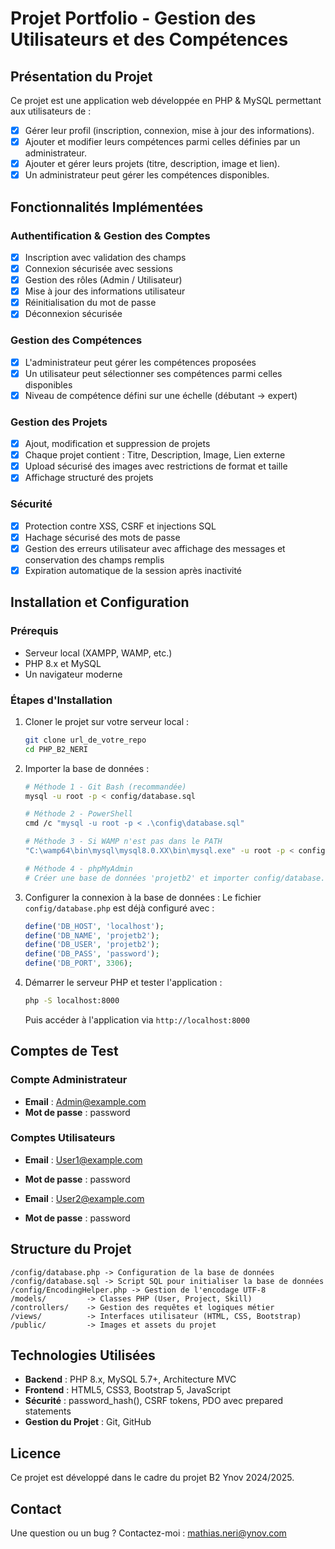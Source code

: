 # Projet Portfolio - Gestion des Utilisateurs et des Compétences

## Présentation du Projet
Ce projet est une application web développée en PHP & MySQL permettant aux utilisateurs de :
- [x] Gérer leur profil (inscription, connexion, mise à jour des informations).
- [x] Ajouter et modifier leurs compétences parmi celles définies par un administrateur.
- [x] Ajouter et gérer leurs projets (titre, description, image et lien).
- [x] Un administrateur peut gérer les compétences disponibles.

## Fonctionnalités Implémentées

### Authentification & Gestion des Comptes
- [x] Inscription avec validation des champs
- [x] Connexion sécurisée avec sessions
- [x] Gestion des rôles (Admin / Utilisateur)
- [x] Mise à jour des informations utilisateur
- [x] Réinitialisation du mot de passe
- [x] Déconnexion sécurisée

### Gestion des Compétences
- [x] L'administrateur peut gérer les compétences proposées
- [x] Un utilisateur peut sélectionner ses compétences parmi celles disponibles
- [x] Niveau de compétence défini sur une échelle (débutant → expert)

### Gestion des Projets
- [x] Ajout, modification et suppression de projets
- [x] Chaque projet contient : Titre, Description, Image, Lien externe
- [x] Upload sécurisé des images avec restrictions de format et taille
- [x] Affichage structuré des projets

### Sécurité
- [x] Protection contre XSS, CSRF et injections SQL
- [x] Hachage sécurisé des mots de passe
- [x] Gestion des erreurs utilisateur avec affichage des messages et conservation des champs remplis
- [x] Expiration automatique de la session après inactivité

## Installation et Configuration

### Prérequis
- Serveur local (XAMPP, WAMP, etc.)
- PHP 8.x et MySQL
- Un navigateur moderne

### Étapes d'Installation
1. Cloner le projet sur votre serveur local :
   ```sh
   git clone url_de_votre_repo
   cd PHP_B2_NERI
   ```
2. Importer la base de données :
   ```sh
   # Méthode 1 - Git Bash (recommandée)
   mysql -u root -p < config/database.sql
   
   # Méthode 2 - PowerShell
   cmd /c "mysql -u root -p < .\config\database.sql"
   
   # Méthode 3 - Si WAMP n'est pas dans le PATH
   "C:\wamp64\bin\mysql\mysql8.0.XX\bin\mysql.exe" -u root -p < config/database.sql
   
   # Méthode 4 - phpMyAdmin
   # Créer une base de données 'projetb2' et importer config/database.sql
   ```

3. Configurer la connexion à la base de données :
   Le fichier `config/database.php` est déjà configuré avec :
   ```php
   define('DB_HOST', 'localhost');
   define('DB_NAME', 'projetb2');
   define('DB_USER', 'projetb2');
   define('DB_PASS', 'password');
   define('DB_PORT', 3306);
   ```

4. Démarrer le serveur PHP et tester l'application :
   ```sh
   php -S localhost:8000
   ```
   Puis accéder à l'application via `http://localhost:8000`

## Comptes de Test

### Compte Administrateur
- **Email** : Admin@example.com
- **Mot de passe** : password

### Comptes Utilisateurs
- **Email** : User1@example.com
- **Mot de passe** : password

- **Email** : User2@example.com
- **Mot de passe** : password

## Structure du Projet

```
/config/database.php -> Configuration de la base de données
/config/database.sql -> Script SQL pour initialiser la base de données
/config/EncodingHelper.php -> Gestion de l'encodage UTF-8
/models/         -> Classes PHP (User, Project, Skill)
/controllers/    -> Gestion des requêtes et logiques métier
/views/          -> Interfaces utilisateur (HTML, CSS, Bootstrap)
/public/         -> Images et assets du projet
```

## Technologies Utilisées
- **Backend** : PHP 8.x, MySQL 5.7+, Architecture MVC
- **Frontend** : HTML5, CSS3, Bootstrap 5, JavaScript
- **Sécurité** : password_hash(), CSRF tokens, PDO avec prepared statements
- **Gestion du Projet** : Git, GitHub

## Licence
Ce projet est développé dans le cadre du projet B2 Ynov 2024/2025.

## Contact
Une question ou un bug ? Contactez-moi : mathias.neri@ynov.com 